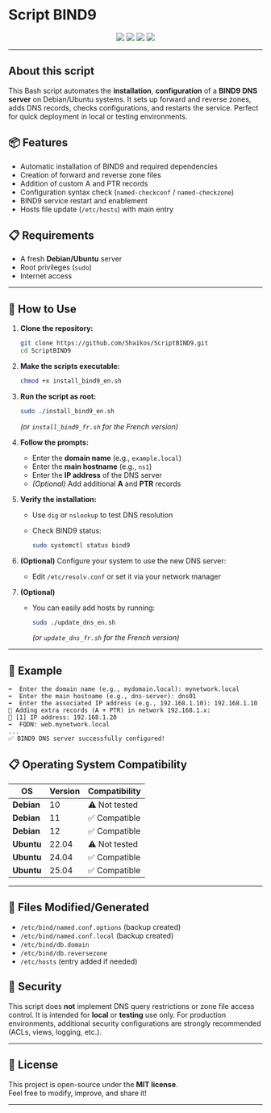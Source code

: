 # Script BIND9

<p align="center">
  <img src="https://img.shields.io/badge/Built%20with-Bash-1f425f?style=for-the-badge">
  <img src="https://img.shields.io/badge/License-MIT-green?style=for-the-badge">
  <img src="https://img.shields.io/badge/BIND9-DNS-blue?style=for-the-badge">
  <img src="https://img.shields.io/badge/OS-Debian%2FUbuntu-yellow?style=for-the-badge">
</p>

---
## About this script

This Bash script automates the **installation**, **configuration** of a **BIND9 DNS server** on Debian/Ubuntu systems. It sets up forward and reverse zones, adds DNS records, checks configurations, and restarts the service. Perfect for quick deployment in local or testing environments.

## 📦 Features

- Automatic installation of BIND9 and required dependencies
- Creation of forward and reverse zone files
- Addition of custom A and PTR records
- Configuration syntax check (`named-checkconf` / `named-checkzone`)
- BIND9 service restart and enablement
- Hosts file update (`/etc/hosts`) with main entry
  
## 📋 Requirements

- A fresh **Debian/Ubuntu** server
- Root privileges (`sudo`)
- Internet access

---

## 🚀 How to Use

1. **Clone the repository:**

   ```bash
   git clone https://github.com/Shaikos/ScriptBIND9.git
   cd ScriptBIND9
   ```

2. **Make the scripts executable:**

   ```bash
   chmod +x install_bind9_en.sh 
   ```

3. **Run the script as root:**

   ```bash
   sudo ./install_bind9_en.sh
   ```
   *(or `install_bind9_fr.sh` for the French version)*

4. **Follow the prompts:**
   - Enter the **domain name** (e.g., `example.local`)
   - Enter the **main hostname** (e.g., `ns1`)
   - Enter the **IP address** of the DNS server
   - *(Optional)* Add additional **A** and **PTR** records

5. **Verify the installation:**
   - Use `dig` or `nslookup` to test DNS resolution
   - Check BIND9 status:

     ```bash
     sudo systemctl status bind9
     ```

6. **(Optional)** Configure your system to use the new DNS server:
   - Edit `/etc/resolv.conf` or set it via your network manager
7. **(Optional)**
   - You can easily add hosts by running:
     ```bash
     sudo ./update_dns_en.sh
     ```
     *(or `update_dns_fr.sh` for the French version)*
---

## 📝 Example

```
➡️  Enter the domain name (e.g., mydomain.local): mynetwork.local
➡️  Enter the main hostname (e.g., dns-server): dns01
➡️  Enter the associated IP address (e.g., 192.168.1.10): 192.168.1.10
📌 Adding extra records (A + PTR) in network 192.168.1.x:
📝 [1] IP address: 192.168.1.20
➡️  FQDN: web.mynetwork.local
...
✅ BIND9 DNS server successfully configured!
```

## 📋 Operating System Compatibility

| **OS**      | **Version** | **Compatibility**   |
|-------------|-------------|---------------------|
| **Debian**  | 10          | ⚠️ Not tested       |
| **Debian**  | 11          | ✅ Compatible       |
| **Debian**  | 12          | ✅ Compatible       |
| **Ubuntu**  | 22.04       | ⚠️ Not tested       |
| **Ubuntu**  | 24.04       | ✅ Compatible       |
| **Ubuntu**  | 25.04       | ✅ Compatible       |

---

## 📁 Files Modified/Generated

- `/etc/bind/named.conf.options` (backup created)
- `/etc/bind/named.conf.local` (backup created)
- `/etc/bind/db.domain`
- `/etc/bind/db.reversezone`
- `/etc/hosts` (entry added if needed)

## 🔐 Security

This script does **not** implement DNS query restrictions or zone file access control. It is intended for **local** or **testing** use only. For production environments, additional security configurations are strongly recommended (ACLs, views, logging, etc.).

---

## 📜 License

This project is open-source under the **MIT license**.  
Feel free to modify, improve, and share it!

---
